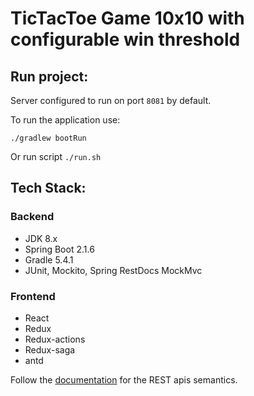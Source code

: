 # TicTacToe Game 10x10 with configurable win threshold

## Run project:

Server configured to run on port `8081` by default.

To run the application use: 

    ./gradlew bootRun
    
Or run script `./run.sh`

## Tech Stack:

### Backend
 * JDK 8.x
 * Spring Boot 2.1.6
 * Gradle 5.4.1
 * JUnit, Mockito, Spring RestDocs MockMvc

### Frontend
 * React
 * Redux
 * Redux-actions
 * Redux-saga
 * antd

Follow the [documentation](./rest-api-docs/index.html) for the REST apis semantics.
